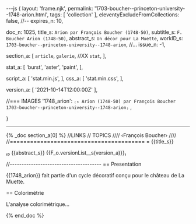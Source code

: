 ---js
{
  layout:    'frame.njk',
  permalink: '1703-boucher--princeton-university--1748-arion.html',
  tags:      [ 'collection' ],
  eleventyExcludeFromCollections: false,
  //-- expires_n: 10,

  doc_n:      1025,
  title_s:    `Arion par François Boucher (1748-50)`,
  subtitle_s: `F. Boucher Arion (1748-50)`,
  abstract_s: `Un décor pour La Muette`,
  workID_s:   `1703-boucher--princeton-university--1748-arion`,
  //... issue_n: -1,

  section_a:
  [
    `article`,
    `galerie`,
    //XX `stat`,
  ],

  stat_a:
  [
    'burst',
    'aster',
    'paint',
  ],

  script_a:
  [
    'stat.min.js',
  ],
  css_a:
  [
    'stat.min.css',
  ],

  version_a:
  [
    '2021-10-14T12:00:00Z'
  ],
  
  //=== IMAGES
  '1748_arion':
      `₍₉ Arion (1748-50) par François Boucher
      1703-boucher--princeton-university--1748-arion₎`
  ,
  
}

---
{% _doc section_a[0] %}
//LINKS
// TOPICS
////
‹François Boucher›
////
//========================================
= {{title_s}}

₍₀ {{abstract_s}}
  {{F_o.versionList__s(version_a)}}₎

//---------------------------------------
== Presentation

{{1748_arion}} fait partie d'un cycle décoratif conçu pour le château de La Muette.

== Colorimétrie

L'analyse colorimétrique...

{% end_doc %}
